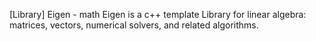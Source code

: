 [Library]
Eigen - math
Eigen is a c++ template Library for linear algebra: matrices, vectors, numerical solvers, and related algorithms.
